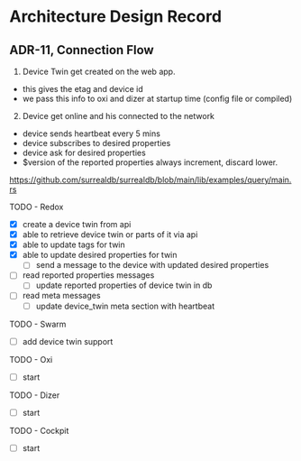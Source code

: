 # Architecture Design Record

## ADR-11, Connection Flow

1. Device Twin get created on the web app.

- this gives the etag and device id
- we pass this info to oxi and dizer at startup time (config file or compiled)

2. Device get online and his connected to the network

- device sends heartbeat every 5 mins
- device subscribes to desired properties
- device ask for desired properties
- $version of the reported properties always increment, discard lower.

<https://github.com/surrealdb/surrealdb/blob/main/lib/examples/query/main.rs>

TODO - Redox

- [x] create a device twin from api
- [x] able to retrieve device twin or parts of it via api
- [x] able to update tags for twin
- [x] able to update desired properties for twin
  - [ ] send a message to the device with updated desired properties
- [ ] read reported properties messages
  - [ ] update reported properties of device twin in db
- [ ] read meta messages
  - [ ] update device_twin meta section with heartbeat

TODO - Swarm

- [ ] add device twin support

TODO - Oxi

- [ ] start

TODO - Dizer

- [ ] start

TODO - Cockpit

- [ ] start
